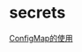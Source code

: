 # secrets

[ConfigMap的使用](https://kubernetes.feisky.xyz/concepts/objects/configmap#configmap-chuang-jian)